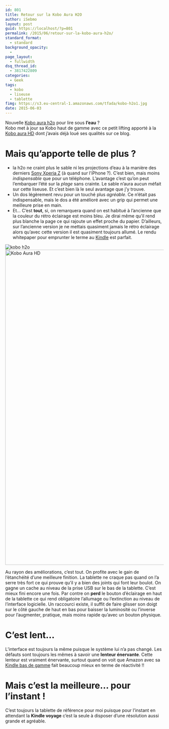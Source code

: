 ```yaml
---
id: 801
title: Retour sur la Kobo Aura H2O
author: iSebmo
layout: post
guid: https://localhost/?p=801
permalink: /2015/06/retour-sur-la-kobo-aura-h2o/
standard_format:
  - standard
background_opacity:
  - 
page_layout:
  - fullwidth
dsq_thread_id:
  - 3817422809
categories:
  - Geek
tags:
  - kobo
  - liseuse
  - tablette
fimg: https://s3.eu-central-1.amazonaws.com/tfada/kobo-h2o1.jpg
date: 2015-06-03
---
```

Nouvelle [Kobo aura h2o][1] pour lire sous **l’eau** ?  
Kobo met à jour sa Kobo haut de gamme avec ce petit lifting apporté à la [Kobo aura HD][2] dont j’avais déjà loué ses qualités sur ce blog.

# Mais qu’apporte telle de plus ?

  * la h2o ne craint plus le sable ni les projections d’eau à la manière des derniers [Sony Xperia Z][3] (à quand sur l’iPhone ?). C’est bien, mais moins *indispensable* que pour un téléphone. L’avantage c’est qu’on peut l’embarquer l’été sur la *plage* sans crainte. Le sable n’aura aucun méfait sur cette liseuse. Et c’est bien là le seul avantage que j’y trouve.
  * Un dos légèrement revu pour un touché plus *agréable*. Ce n’était pas indispensable, mais le dos a été amélioré avec un grip qui permet une meilleure prise en main.
  * Et… C’est **tout**, si, on remarquera quand on est habitué à l’ancienne que la couleur du rétro éclairage est moins bleu. Je dirai même qu’il rend plus blanche la page ce qui rajoute un effet proche du papier. D’ailleurs, sur l’ancienne version je ne mettais quasiment jamais le rétro éclairage alors qu’avec cette version il est quasiment toujours allumé. Le rendu whitepaper pour emprunter le terme au [Kindle][4] est parfait.

![kobo h2o][5][<img class="aligncenter size-full wp-image-804" src="https://s3.eu-central-1.amazonaws.com/tfada/kobo-h2o2.jpg" alt="Kobo Aura HD" width="667" height="1000" />][6]

Au rayon des améliorations, c’est tout. On profite avec le gain de l’étanchéité d’une meilleure finition. La tablette ne craque pas quand on l’a serre très fort ce qui prouve qu’il y a bien des joints qui font leur boulot. On gagne un cache au niveau de la prise USB sur le bas de la tablette. C’est mieux fini encore une fois. Par contre on **perd** le bouton d’éclairage en haut de la tablette ce qui rend obligatoire l’allumage ou l’extinction au niveau de l’interface logicielle. Un raccourci existe, il suffit de faire glisser son doigt sur le côté gauche de haut en bas pour baisser la luminosité ou l’inverse pour l’augmenter, pratique, mais moins rapide qu’avec un bouton physique.

# C&rsquo;est lent&#8230;

L’interface est toujours la même puisque le système lui n’a pas changé. Les défauts sont toujours les mêmes à savoir une **lenteur énervante**. Cette lenteur est vraiment énervante, surtout quand on voit que Amazon avec sa [Kindle bas de gamme][7] fait beaucoup mieux en terme de réactivité !!

# Mais c&rsquo;est la meilleure&#8230; pour l&rsquo;instant !

C’est toujours la tablette de référence pour moi puisque pour l’instant en attendant la **Kindle voyage** c’est la seule à disposer d’une résolution aussi grande et agréable.

 [1]: https://www.amazon.fr/eBook-reader-KOBO-Aura-noir/dp/B00N9ZVN90/ref=sr_1_6?ie=UTF8&qid=1433328993&sr=8-6&keywords=kobo&tag=tfadafr04-21
 [2]: https://localhost/2014/10/une-liseuse-mais-pour-quoi-faire/
 [3]: https://www.amazon.fr/Sony-Xperia-Z3-Compact-Smartphone/dp/B00NIGKW6A/ref=sr_1_6?ie=UTF8&qid=1433329079&sr=8-6&keywords=xperia+z&tag=tfadafr04-21
 [4]: https://www.amazon.fr/Kindle-Paperwhite-R%C3%A9solution-%C3%A9clairage-int%C3%A9gr%C3%A9/dp/B00JG8GBDM/ref=sr_1_1?ie=UTF8&qid=1433329181&sr=8-1&keywords=kindel&tag=tfadafr04-21
 [5]: file:///Users/sebastienmouret/Desktop/export-web/kobo-h2o2.jpg
 [6]: https://s3.eu-central-1.amazonaws.com/tfada/kobo-h2o2.jpg
 [7]: https://www.amazon.fr/gp/product/B00KDRUCJY/ref=fs_bour?tag=tfadafr04-21